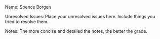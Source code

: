 Name: Spence Borgen

Unresolved Issues: Place your unresolved issues here. Include things you tried to resolve them. 

Notes: The more concise and detailed the notes, the better the grade.  

###
